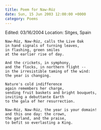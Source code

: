 ```yaml
---
title: Poem for Naw-Rúz
date: Sun, 15 Jun 2003 12:00:00 +0000
category: Poems
---
```


Edited: 03/16/2004
Location: Sitges, Spain

    Naw-Rúz, Naw-Rúz, calls the Live Oak  
    in hand signals of turning leaves,  
    in flashing, green smiles  
    at the earlier rise of day.

    And the crickets, in symphony,  
    and the flocks, in northern flight --  
    in the irresistible taming of the wind:  
    the year is changing.

    Nature's cold indifference  
    again remembers her charge,  
    sending fruit baskets and bright bouquets,  
    inviting a debuttante Earth  
    to the gala of her resurrection.

    Naw-Rúz, Naw-Rúz, the year is your domain!  
    and this one day: the crown,  
    the garland, and the praise,  
    to befit so everlasting a King.


